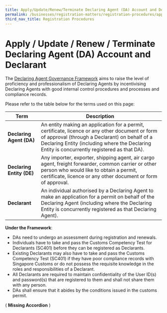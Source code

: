 ```yaml
---
title: Apply/Update/Renew/Terminate Declaring Agent (DA) Account and Declarant
permalink: /businesses/registration-matters/registration-procedures/apply-update-renew-terminate-declaring-agent-account-and-declarant
third_nav_title: Registration Procedures
---
```


# Apply / Update / Renew / Terminate Declaring Agent (DA) Account and Declarant

The  [Declaring Agent Governance Framework](https://singapore-customs-staging.netlify.app/news-and-media/circulars/2016-01-22-Circular022016.pdf)  aims to raise the level of proficiency and professionalism of Declaring Agents by incentivising Declaring Agents with good internal control procedures and processes and compliance records. 

Please refer to the table below for the terms used on this page:

|Term| Description  |
|--|--|
| **Declaring Agent (DA)** | An entity making an application for a permit, certificate, licence or any other document or form of approval (through a Declarant) on behalf of a Declaring Entity (including where the Declaring Entity is concurrently registered as that DA). |
| **Declaring Entity (DE)** | Any importer, exporter, shipping agent, air cargo agent, freight forwarder, common carrier or other person who would like to obtain a permit, certificate, licence or any other document or form of approval. |
| **Declarant**| An individual authorised by a Declaring Agent to make an application for a permit on behalf of the Declaring Agent (including where the Declaring Entity is concurrently registered as that Declaring Agent). |

**Under the Framework**:

-   DAs need to undergo an assessment during registration and renewals.
-   Individuals have to take and pass the Customs Competency Test for Declarants (SC401) before they can be registered as Declarants.
-   Existing Declarants may also have to take and pass the Customs Competency Test (SC401) if they have poor compliance records with Singapore Customs or do not possess the requisite knowledge in the roles and responsibilities of a Declarant.
-   All Declarants are required to maintain confidentiality of the User ID(s) and password(s) that are registered to them and shall not share them with any person.
-   DAs shall ensure that it abides by the conditions issued in the customs permit.

( **Missing Accordion** )

